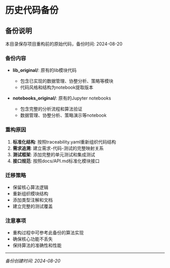 # 历史代码备份

## 备份说明

本目录保存项目重构前的原始代码，备份时间: 2024-08-20

### 备份内容

- **lib_original/**: 原有的lib模块代码
  - 包含已实现的数据管理、协整分析、策略等模块
  - 代码风格和结构为notebook提取版本

- **notebooks_original/**: 原有的Jupyter notebooks
  - 包含完整的分析流程和算法验证
  - 数据管理、协整分析、策略演示等notebook

### 重构原因

1. **标准化结构**: 按照traceability.yaml重新组织代码结构
2. **需求追溯**: 建立需求-代码-测试的完整映射关系  
3. **测试框架**: 添加完整的单元测试和集成测试
4. **接口规范**: 按照docs/API.md标准化模块接口

### 迁移策略

- 保留核心算法逻辑
- 重新组织模块结构
- 添加类型注解和文档
- 建立完整的测试覆盖

### 注意事项

- 重构过程中可参考此备份的算法实现
- 确保核心功能不丢失
- 保持算法的准确性和性能

---
*备份创建时间: 2024-08-20*